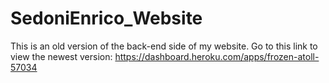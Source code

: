 # SedoniEnrico_Website

This is an old version of the back-end side of my website. Go to this link to view the newest version: https://dashboard.heroku.com/apps/frozen-atoll-57034
